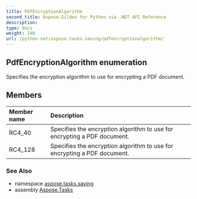 ```yaml
---
title: PdfEncryptionAlgorithm
second_title: Aspose.Sildes for Python via .NET API Reference
description: 
type: docs
weight: 240
url: /python-net/aspose.tasks.saving/pdfencryptionalgorithm/
---
```


## PdfEncryptionAlgorithm enumeration

Specifies the encryption algorithm to use for encrypting a PDF document.

## Members
| Member name | Description |
| :- | :- |
|RC4_40|Specifies the encryption algorithm to use for encrypting a PDF document.|
|RC4_128|Specifies the encryption algorithm to use for encrypting a PDF document.|

### See Also

* namespace [aspose.tasks.saving](/tasks/python-net/aspose.tasks.saving/)
* assembly [Aspose.Tasks](/tasks/python-net/)

